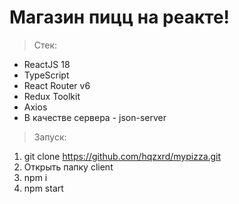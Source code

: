 # Магазин пицц на реакте!

> Стек:

- ReactJS 18
- TypeScript
- React Router v6
- Redux Toolkit
- Axios
- В качестве сервера - json-server

> Запуск:

1. git clone https://github.com/hqzxrd/mypizza.git
2. Открыть папку client
3. npm i
4. npm start
